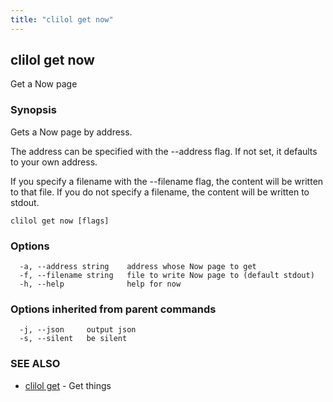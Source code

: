 ```yaml
---
title: "clilol get now"
---
```

## clilol get now

Get a Now page

### Synopsis

Gets a Now page by address.

The address can be specified with the --address flag. If not set,
it defaults to your own address.

If you specify a filename with the --filename flag, the content will be written
to that file. If you do not specify a filename, the content will be written
to stdout.

```
clilol get now [flags]
```

### Options

```
  -a, --address string    address whose Now page to get
  -f, --filename string   file to write Now page to (default stdout)
  -h, --help              help for now
```

### Options inherited from parent commands

```
  -j, --json     output json
  -s, --silent   be silent
```

### SEE ALSO

* [clilol get](clilol_get.md)	 - Get things

